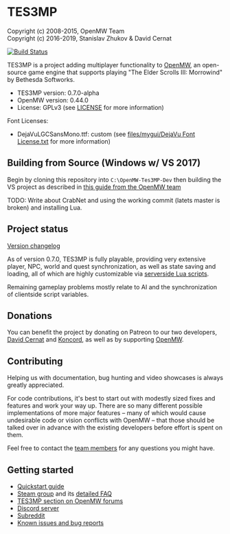 TES3MP
======

Copyright (c) 2008-2015, OpenMW Team  
Copyright (c) 2016-2019, Stanislav Zhukov & David Cernat

[![Build Status](https://travis-ci.org/TES3MP/openmw-tes3mp.svg?branch=0.7.0)](https://travis-ci.org/TES3MP/openmw-tes3mp)

TES3MP is a project adding multiplayer functionality to [OpenMW](https://github.com/OpenMW/openmw), an open-source game engine that supports playing "The Elder Scrolls III: Morrowind" by Bethesda Softworks.

* TES3MP version: 0.7.0-alpha
* OpenMW version: 0.44.0
* License: GPLv3 (see [LICENSE](https://github.com/TES3MP/openmw-tes3mp/blob/master/LICENSE) for more information)

Font Licenses:
* DejaVuLGCSansMono.ttf: custom (see [files/mygui/DejaVu Font License.txt](https://github.com/TES3MP/openmw-tes3mp/blob/master/files/mygui/DejaVu%20Font%20License.txt) for more information)

Building from Source (Windows w/ VS 2017)
--------------
Begin by cloning this repository into `C:\OpenMW-Tes3MP-Dev` then building the VS project as described in [this guide from the OpenMW team](https://wiki.openmw.org/index.php?title=Development_Environment_Setup#Visual_Studio_2013.2F2015.2F2017_scripted_way)

TODO: Write about CrabNet and using the working commit (latets master is broken) and installing Lua.

Project status
--------------

[Version changelog](https://github.com/TES3MP/openmw-tes3mp/blob/master/tes3mp-changelog.md)

As of version 0.7.0, TES3MP is fully playable, providing very extensive player, NPC, world and quest synchronization, as well as state saving and loading, all of which are highly customizable via [serverside Lua scripts](https://github.com/TES3MP/CoreScripts).

Remaining gameplay problems mostly relate to AI and the synchronization of clientside script variables.

Donations
---------------

You can benefit the project by donating on Patreon to our two developers, [David Cernat](https://www.patreon.com/davidcernat) and [Koncord](https://www.patreon.com/Koncord), as well as by supporting [OpenMW](https://openmw.org).

Contributing
---------------

Helping us with documentation, bug hunting and video showcases is always greatly appreciated.

For code contributions, it's best to start out with modestly sized fixes and features and work your way up. There are so many different possible implementations of more major features – many of which would cause undesirable code or vision conflicts with OpenMW – that those should be talked over in advance with the existing developers before effort is spent on them.

Feel free to contact the [team members](https://github.com/TES3MP/openmw-tes3mp/blob/master/tes3mp-credits.md) for any questions you might have.

Getting started
---------------

* [Quickstart guide](https://github.com/TES3MP/openmw-tes3mp/wiki/Quickstart-guide)
* [Steam group](https://steamcommunity.com/groups/mwmulti) and its [detailed FAQ](https://steamcommunity.com/groups/mwmulti/discussions/1/353916184342480541/)
* [TES3MP section on OpenMW forums](https://forum.openmw.org/viewforum.php?f=45)
* [Discord server](https://discord.gg/ECJk293)
* [Subreddit](https://www.reddit.com/r/tes3mp)
* [Known issues and bug reports](https://github.com/TES3MP/openmw-tes3mp/issues)
